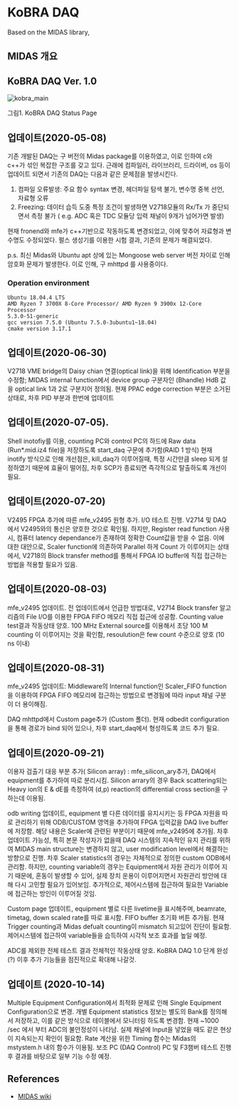 # KoBRA DAQ
   Based on the MIDAS library,
 
 ## MIDAS 개요
 
 
 
 ## KoBRA DAQ Ver. 1.0
 
![kobra_main](https://user-images.githubusercontent.com/38948046/94102199-8e90d180-fe6c-11ea-8d35-39388c51dfa4.png)
  <figcaption>  그림1. KoBRA DAQ Status Page</figcaption>
  
  
  
  
 
 ## 업데이트(2020-05-08)
 
   기존 개발된 DAQ는 구 버전의 Midas package를 이용하였고, 이로 인하여 c와 c++가 섞인 복잡한 구조를 갖고 있다. 근래에 컴파일러, 라이브러리, 드라이버, os 등이 업데이트 되면서 기존의 DAQ는 다음과 같은 문제점을 발생시킨다.

1. 컴파일 오류발생: 주요 함수 syntax 변경, 헤더파일 탐색 불가, 변수명 중복 선언, 자료형 오류
2. Freezing: 데이터 습득 도중 특정 조건이 발생하면 V2718모듈의 Rx/Tx 가 중단되면서 측정 불가 ( e.g. ADC 혹은 TDC 모듈당 입력 채널이 9개가 넘어가면 발생) 


현재 fronend와 mfe가 c++기반으로 작동하도록 변경되었고, 이에 맞추어 자료형과 변수명도 수정되었다. 펄스 생성기를 이용한 시험 결과, 기존의 문제가 해결되었다.

 p.s. 최신 Midas와 Ubuntu apt 상에 있는 Mongoose web server 버전 차이로 인해 암호화 문제가 발생한다. 이로 인해, 구 mhttpd 를 사용중이다.  


### Operation environment

    Ubuntu 18.04.4 LTS
    AMD Ryzen 7 3700X 8-Core Processor/ AMD Ryzen 9 3900x 12-Core Processor
    5.3.0-51-generic 
    gcc version 7.5.0 (Ubuntu 7.5.0-3ubuntu1~18.04)
    cmake version 3.17.1


 ## 업데이트(2020-06-30)
 
V2718 VME bridge의 Daisy chian 연결(optical link)을 위해 Identification 부분을 수정함; MIDAS internal function에서 device group 구분자인 (Bhandle) HdB 값을 optical link 1과 2로 구분지어 정의됨.  현재 PPAC edge correction 부분은 소거된 상태로, 차후 PID 부분과 한번에 업데이트  


## 업데이트(2020-07-05).
 Shell inotofiy를 이용, counting PC와 control PC의 하드에 Raw data (Run*.mid.iz4 file)을 저장하도록 start_daq 구문에 추가함(RAID 1 방식) 현재 inotify 방식으로 인해 개선점은, kill_daq가 이루어질때, 특정 시간만큼 sleep 되게 설정하였기 때문에 효율이 떨어짐, 차후 SCP가 종료되면 즉각적으로 탈출하도록 개선이 필요.
 
 
 ## 업데이트(2020-07-20)
 V2495 FPGA 추가에 따른 mfe_v2495 원형 추가. I/O 테스트 진행. V2714 및 DAQ에서 V2495와의 통신은 양호한 것으로 확인됨. 하지만, Register read function 사용시, 컴퓨터  latency dependance가 존재하여 정확한 Count값을 받을 수 없음. 이에 대한 대안으로, Scaler function에 의존하여 Parallel 하게 Count 가 이루어지는 상태에서, V2718의 Block transfer method를 통해서 FPGA IO buffer에 직접 접근하는 방법을 적용할 필요가 있음.
 
  ## 업데이트(2020-08-03)
mfe_v2495 업데이트. 전 업데이트에서 언급한 방법대로, V2714 Block transfer 알고리즘의 File I/O를 이용한 FPGA FIFO 메모리 직접 접근에 성공함. Counting value test결과 작동상태 양호. 100 MHz External source를 이용해서 초당 100 M counting 이 이루어지는 것을 확인함, resoulution은 few count 수준으로 양호 (10 ns 이내)

 ## 업데이트(2020-08-31)
 mfe_v2495 업데이트: Middleware의 Internal function인 Scaler_FIFO function을 이용하여 FPGA FIFO 메모리에 접근하는 방법으로 변경됨에 따라 input 채널 구분이 더 용이해짐.
 
 DAQ mhttpd에서 Custom page추가 (Custom 폴더). 현재 odbedit configuration을 통해 경로가 bind 되어 있으나, 차후 start_daq에서 형성하도록 코드 추가 필요.
 
  ## 업데이트(2020-09-21)
 이용자 검출기 대응 부분 추가( Silicon array) : mfe_silicon_ary추가,  DAQ에서 equipment를 추가하여 따로 분리시킴. Silicon arrary의 경우 Back scattering되는 Heavy ion의 E & dE를 측정하여 (d,p) reaction의 differential cross section을 구하는데 이용됨. 
 
  odb writing 업데이트, equipment 별 다른 데이터를 유지시키는 등 FPGA 자원을 따로 관리하기 위해 ODB/CUSTOM 영역을 추가하여 FPGA 입력값을 DAQ live buffer에 저장함. 해당 내용은 Scaler에 관련된 부분이기 때문에 mfe_v2495에 추가됨. 차후 업데이트 가능성, 특히 본문 작성자가 없을때 DAQ 시스템의 지속적인 유지 관리를 위하여 MIDAS main structure는 변경하지 않고, user modification level에서 해결하는 방향으로 진행. 차후 Scaler statistics의 경우는 자체적으로 정의한 custom ODB에서 관리함. 하지만, counting variable의 경우는 Equipment에서 자원 관리가 이루어 지기 때문에, 혼동이 발생할 수 있어, 실제 장치 운용이 이루어지면서 자원관리 방안에 대해 다시 고민할 필요가 있어보임. 추가적으로, 제어시스템에 접근하여 필요한 Variable에 접근하는 방인이 이루어질 것임.
 
 Custom page 업데이트, equipment 별로 다른 livetime을 표시해주며, beamrate, timetag, down scaled rate를 따로 표시함. FIFO buffer 초기화 버튼 추가됨. 
  현재 Trigger counting과 Midas defualt counting이 mismatch 되고있어 진단이 필요함. 제어시스템에 접근하여 variable들을 습득하여 시각적 보조 효과를 높일 예정.
 

 ADC를 제외한 전체 테스트 결과 전체적인 작동상태 양호. KoBRA DAQ 1.0 단계 완성(?) 이후 추가 기능들을 점진적으로 확대해 나갈것. 


## 업데이트 (2020-10-14)
  Multiple Equipment Configuration에서 최적화 문제로 인해 Single Equipment Configuration으로 변경. 개별 Equipment statistics 정보는 별도의 Bank를 정의해서 저장하고, 이를 같은 방식으로 테이블에서 모니터링 하도록 변경함. 현재 ~1000 /sec 에서 부터 ADC의 불안정성이 나타남. 실제 채널에 Input을 넣었을 때도 같은 현상이 지속되는지 확인이 필요함. Rate 계산을 위한 Timing 함수는 Midas의 mstystem.h 내의 함수가 이용됨. 보조 PC (DAQ Control) PC 및 F3챔버 테스트 진행 후 결과를 바탕으로 일부 기능 수정 예정.




## References
- [MIDAS wiki]( https://midas.triumf.ca/MidasWiki/index.php/Main_Page)


